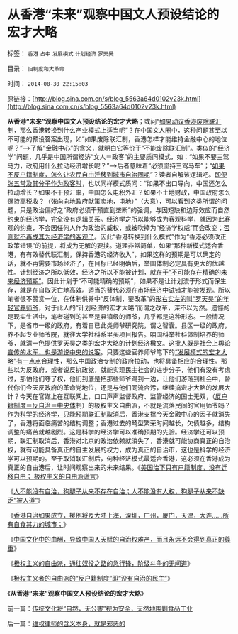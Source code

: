 # 从香港“未来”观察中国文人预设结论的宏才大略

标签： `香港` `占中` `发展模式` `计划经济` `罗天昊` 

目录： `旧制度和大革命`

时间： `2014-08-30 22:15:03`

原链接：[http://blog.sina.com.cn/s/blog_5563a64d0102v23k.html](http://blog.sina.com.cn/s/blog_5563a64d0102v23k.html)

**从香港“未来”观察中国文人预设结论的宏才大略**；或问“[如果动议香港废除联汇制](http://blog.sina.com.cn/s/blog_5563a64d0102uz3r.html)，那么香港转换到什么产业模式上适当呢”？在中国文人圈中，这种问题甚至以不可能的预设答案出现，如“如果废除联汇制，香港怎样才能维持金融中心的地位呢？”——>了解“金融中心”的含义，就明白它等价于“不能废除联汇制”。类似的“经济学”问题，几乎是中国所谓经济“文人＝政客”的主要质问模式，如：“如果不要三驾马力，政府用什么拉动经济增长呢？”——>后者意味着“必须坚持三驾马车”；“[如果不反户籍制度，怎么让农民自由迁移到城市自治圈呢](http://blog.sina.com.cn/s/blog_5563a64d0102uzoe.html)”？读者自解该逻辑吧。[即便张五常及其分子作为政客时](http://blog.sina.com.cn/s/blog_5563a64d0102uz5x.html)，也以同样模式质问：“如果不出口导向，中国还怎么拉动增长？如果不干预汇率，中国怎么屯积外汇？如果不土地财政，中国政府怎么保持高税收？（张向向地政府献策卖地，屯地）”（大意），可以看到这类所谓的问题，只是政治偏好之“政府必须干预直到垄断”的强调，与因短缺和边际效应而自然约束的经济学，完全没有逻辑关系。经济学之所以能够成为客观科学，就因为此客观的约束，不会因任何人作为政治的威权，或被吹捧为“经济学权威”而会改变；[否则就不再成其为经济学的客观了](http://blog.sina.com.cn/s/blog_5563a64d0102uzf9.html)。因此“香港转换到什么模式”作为“香港必须改正政策错误”的前提，将成为无解的要挟。道理非常简单，如果“那种新模式适合香港，有有效替代联汇制，保持香港的经济收入”，如果这样的预期是可以确定的话，就不再需要市场经济了，在目标已经明确后，举国体制必定具有更大的优越性。计划经济之所以低效，经济之所以不能被计划，[就在于“不可能存在精确的未来经济预期”](../../../2011/2/15/科学（历史＋经济学）与自然科学无缝连接.md)。因此计划于“不可能精确的预期”，如果不是让计划流于形式而保生存，就是在自取灭亡地高效。[适当的替代必须在市场经济中试错才能被发现](../../../2009/11/28/人类科学探索历程的经济学视角.md)。所以笔者很不赞赏一位，在体制供养中“反体制，要改革”的[形右实左的叫“罗天昊”的年轻官养师爷](http://blog.sina.com.cn/u/1596112390)，对于此人的“计划经济的宏才大略”而谓之改革，深不以为然。遗憾的是现实生活中，笔者碰到的甚至是县镇级的师爷，几乎都是这种形态。一般情况下，是省市一级的政府，有着自已此类师爷研究院，谓之智囊。县区一级的政府，养不起专业师爷院，就往大学社科系里买项目报告。咱国科举社科体制培养的师爷，就清一色提供罗天昊之类的宏才大略的计划经济檄文。[这批人既是社会上舆论宣传的水军，也是游说中央的说客](http://blog.sina.com.cn/s/blog_5563a64d0102eihb.html)。只要这些官养师爷笔下的[“发展模式的宏才大略”有一点点合理性](../../../2014/1/14/手摇牌永动机，素描“计划经济理论”和“特殊利益集团”.md)，那么中国政治专制的政府拉动，也将具备相应的合理性。那些以为反政府，或者说反执政党，就能实现民主社会的进步分子，他们有没有考虑过，那怕他们夺了权，他们到底是把那些师爷踢到一边，让他们游荡到社会中，替代你们今天反政府的革命党地位，还是与他们同流合污，继续搞宏才大略的发展大计？今天在官媒上在互联网上，口口声声监督政府、监管经济的国士无双，（[反户籍制度＝反自治＝中央体](http://blog.sina.com.cn/s/blog_5563a64d0102uz8m.html)制）的极权主义自由派，不就是流落民间的官用师爷吗？[作为科学的经济学，只能预期联汇制取消后](http://blog.sina.com.cn/s/blog_5563a64d0102uz3r.html)，香港支撑今天金融中心的因子就消失了，香港将面临痛苦的结构调整；香港过去的畸型繁荣时间越长，欠债越多，结构调整的痛苦就越剧烈。这是科学的经济学可以准确预期的先验。经济学还可以预期，联汇制取消后，香港对北京的政治依赖就消失了，香港就可能协商真正的自治权，就有可能具备真正的自主发展的权力，成为真正的自治市，这也是科学的经济学可以预期的。至于取消联汇制后，何种经济模式最适合香港，这必须在香港成为真正的自由港后，让时间观察出来的未来结果。《[美国治下只有户籍制度，没有迁移自由；
极权主义的自由派谎言](http://blog.sina.com.cn/s/blog_5563a64d0102uz5w.html)》

《[人不能没有自治，狗腿子从来不存在自治；人不能没有人权，狗腿子从来不缺乏“被人道”](http://blog.sina.com.cn/s/blog_5563a64d0102uz8m.html)》

《[香港自治如果成立，援例将及大陆上海，深圳，广州，厦门，天津，大连……所有自食其力的城市；](http://blog.sina.com.cn/s/blog_5563a64d0102uzap.html)》

《[中国文化中的血酬，导致中国人天赋的自治权难产，而且永远不会得到真正的尊重](http://blog.sina.com.cn/s/blog_5563a64d0102uzfb.html)》

《[极权主义的自由派，通往奴役之路的急行锋，阶级斗争的无间道](http://blog.sina.com.cn/s/blog_5563a64d0102uzli.html)》

《[极权主义者的自由派的“反户籍制度”即“没有自治的民主”](http://blog.sina.com.cn/s/blog_5563a64d0102uzoe.html)》

《**从香港“未来”观察中国文人预设结论的宏才大略**》

前一篇：[传统文化将“自然，无公害”视为安全，天然地围剿食品工业](../../../2014/8/30/传统文化将“自然，无公害”视为安全，天然地围剿食品工业.md)

后一篇：[维权律师的含义本身，就是邪恶的](http://blog.sina.com.cn/s/blog_5563a64d0102v23l.html)